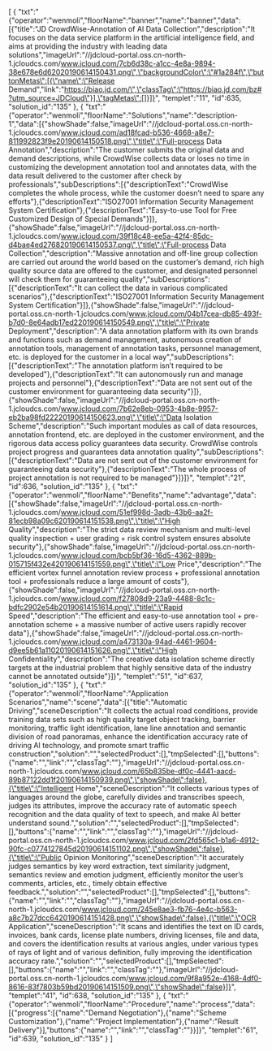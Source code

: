 [
	{
		"txt":"{\"operator\":\"wenmoli\",\"floorName\":\"banner\",\"name\":\"banner\",\"data\":[{\"title\":\"JD CrowdWise-Annotation of AI Data Collection\",\"description\":\"It focuses on the data service platform in the artificial intelligence field, and aims at providing the industry with leading data solutions\",\"imageUrl\":\"//jdcloud-portal.oss.cn-north-1.jcloudcs.com/www.jcloud.com/7cb6d38c-a1cc-4e8a-9894-38e678e6d62020190614150431.png\",\"backgroundColor\":\"#1a284f\",\"buttonMetas\":[{\"name\":\"Release Demand\",\"link\":\"https://biao.jd.com/\",\"classTag\":\"https://biao.jd.com/bz#?utm_source=JDCloud\"}],\"tagMetas\":[]}]}",
		"templet":"11",
		"id":635,
		"solution_id":"135"
	},
	{
		"txt":"{\"operator\":\"wenmoli\",\"floorName\":\"Solutions\",\"name\":\"description-1\",\"data\":[{\"showShade\":false,\"imageUrl\":\"//jdcloud-portal.oss.cn-north-1.jcloudcs.com/www.jcloud.com/ad18fcad-b536-4668-a8e7-811992823f9e20190614150518.png\",\"title\":\"Full-process Data Annotation\",\"description\":\"The customer submits the original data and demand descriptions, while CrowdWise collects data or loses no time in customizing the development annotation tool and annotates data, with the data result delivered to the customer after check by professionals\",\"subDescriptions\":[{\"descriptionText\":\"CrowdWise completes the whole process, while the customer doesn’t need to spare any efforts\"},{\"descriptionText\":\"ISO27001 Information Security Management System Certification\"},{\"descriptionText\":\"Easy-to-use Tool for Free Customized Design of Special Demands\"}]},{\"showShade\":false,\"imageUrl\":\"//jdcloud-portal.oss.cn-north-1.jcloudcs.com/www.jcloud.com/39f18c48-ee5a-42f4-85dc-d4bae4ed276820190614150537.png\",\"title\":\"Full-process Data Collection\",\"description\":\"Massive annotation and off-line group collection are carried out around the world based on the customer’s demand, rich high quality source data are offered to the customer, and designated personnel will check them for guaranteeing quality\",\"subDescriptions\":[{\"descriptionText\":\"It can collect the data in various complicated scenarios\"},{\"descriptionText\":\"ISO27001 Information Security Management System Certification\"}]},{\"showShade\":false,\"imageUrl\":\"//jdcloud-portal.oss.cn-north-1.jcloudcs.com/www.jcloud.com/04b17cea-db85-493f-b7d0-8e64adb17ed220190614150549.png\",\"title\":\"Private Deployment\",\"description\":\"A data annotation platform with its own brands and functions such as demand management, autonomous creation of annotation tools, management of annotation tasks, personnel management, etc. is deployed for the customer in a local way\",\"subDescriptions\":[{\"descriptionText\":\"The annotation platform isn’t required to be developed\"},{\"descriptionText\":\"It can autonomously run and manage projects and personnel\"},{\"descriptionText\":\"Data are not sent out of the customer environment for guaranteeing data security\"}]},{\"showShade\":false,\"imageUrl\":\"//jdcloud-portal.oss.cn-north-1.jcloudcs.com/www.jcloud.com/7b62e8eb-0953-4b8e-9957-eb2ba98fd22220190614150623.png\",\"title\":\"Data Isolation Scheme\",\"description\":\"Such important modules as call of data resources, annotation frontend, etc. are deployed in the customer environment, and the rigorous data access policy guarantees data security. CrowdWise controls project progress and guarantees data annotation quality\",\"subDescriptions\":[{\"descriptionText\":\"Data are not sent out of the customer environment for guaranteeing data security\"},{\"descriptionText\":\"The whole process of project annotation is not required to be managed\"}]}]}",
		"templet":"21",
		"id":636,
		"solution_id":"135"
	},
	{
		"txt":"{\"operator\":\"wenmoli\",\"floorName\":\"Benefits\",\"name\":\"advantage\",\"data\":[{\"showShade\":false,\"imageUrl\":\"//jdcloud-portal.oss.cn-north-1.jcloudcs.com/www.jcloud.com/51ef998d-3adb-43b6-aa2f-81ecb98a09c620190614151538.png\",\"title\":\"High Quality\",\"description\":\"The strict data review mechanism and multi-level quality inspection + user grading + risk control system ensures absolute security\"},{\"showShade\":false,\"imageUrl\":\"//jdcloud-portal.oss.cn-north-1.jcloudcs.com/www.jcloud.com/bcb5bf36-16d5-4362-889b-015715f432e420190614151559.png\",\"title\":\"Low Price\",\"description\":\"The efficient vortex funnel annotation review process + professional annotation tool + professionals reduce a large amount of costs\"},{\"showShade\":false,\"imageUrl\":\"//jdcloud-portal.oss.cn-north-1.jcloudcs.com/www.jcloud.com/f27808d9-23a9-4488-8c1c-bdfc2902e54b20190614151614.png\",\"title\":\"Rapid Speed\",\"description\":\"The efficient and easy-to-use annotation tool + pre-annotation scheme + a massive number of active users rapidly recover data\"},{\"showShade\":false,\"imageUrl\":\"//jdcloud-portal.oss.cn-north-1.jcloudcs.com/www.jcloud.com/a473130a-94ad-4461-9604-d9ee5b61a11020190614151626.png\",\"title\":\"High Confidentiality\",\"description\":\"The creative data isolation scheme directly targets at the industrial problem that highly sensitive data of the industry cannot be annotated outside\"}]}",
		"templet":"51",
		"id":637,
		"solution_id":"135"
	},
	{
		"txt":"{\"operator\":\"wenmoli\",\"floorName\":\"Application Scenarios\",\"name\":\"scene\",\"data\":[{\"title\":\"Automatic Driving\",\"sceneDescription\":\"It collects the actual road conditions, provide training data sets such as high quality target object tracking, barrier monitoring, traffic light identification, lane line annotation and semantic division of road panoramas, enhance the identification accuracy rate of driving AI technology, and promote smart traffic construction\",\"solution\":\"\",\"selectedProduct\":[],\"tmpSelected\":[],\"buttons\":{\"name\":\"\",\"link\":\"\",\"classTag\":\"\"},\"imageUrl\":\"//jdcloud-portal.oss.cn-north-1.jcloudcs.com/www.jcloud.com/65b835be-df0c-4441-aacd-89b87122dd1f20190614150939.png\",\"showShade\":false},{\"title\":\"Intelligent Home\",\"sceneDescription\":\"It collects various types of languages around the globe, carefully divides and transcribes speech, judges its attributes, improve the accuracy rate of automatic speech recognition and the data quality of text to speech, and make AI better understand sound.\",\"solution\":\"\",\"selectedProduct\":[],\"tmpSelected\":[],\"buttons\":{\"name\":\"\",\"link\":\"\",\"classTag\":\"\"},\"imageUrl\":\"//jdcloud-portal.oss.cn-north-1.jcloudcs.com/www.jcloud.com/2fd565c1-b1a6-4912-90fc-c0774127845d20190614151102.png\",\"showShade\":false},{\"title\":\"Public Opinion Monitoring\",\"sceneDescription\":\"It accurately judges semantics by key word extraction, text similarity judgment, semantics review and emotion judgment, efficiently monitor the user’s comments, articles, etc., timely obtain effective feedback.\",\"solution\":\"\",\"selectedProduct\":[],\"tmpSelected\":[],\"buttons\":{\"name\":\"\",\"link\":\"\",\"classTag\":\"\"},\"imageUrl\":\"//jdcloud-portal.oss.cn-north-1.jcloudcs.com/www.jcloud.com/245e8ae3-fb76-4e4c-b563-a8c7b27dcc6420190614151428.png\",\"showShade\":false},{\"title\":\"OCR Application\",\"sceneDescription\":\"It scans and identifies the text on ID cards, invoices, bank cards, license plate numbers, driving licenses, file and data, and covers the identification results at various angles, under various types of rays of light and of various definition, fully improving the identification accuracy rate.\",\"solution\":\"\",\"selectedProduct\":[],\"tmpSelected\":[],\"buttons\":{\"name\":\"\",\"link\":\"\",\"classTag\":\"\"},\"imageUrl\":\"//jdcloud-portal.oss.cn-north-1.jcloudcs.com/www.jcloud.com/9f8a952e-4168-4df0-8616-83f7803b59bd20190614151509.png\",\"showShade\":false}]}",
		"templet":"41",
		"id":638,
		"solution_id":"135"
	},
	{
		"txt":"{\"operator\":\"wenmoli\",\"floorName\":\"Procedure\",\"name\":\"process\",\"data\":[{\"progress\":[{\"name\":\"Demand Negotiation\"},{\"name\":\"Scheme Customization\"},{\"name\":\"Project Implementation\"},{\"name\":\"Result Delivery\"}],\"buttons\":{\"name\":\"\",\"link\":\"\",\"classTag\":\"\"}}]}",
		"templet":"61",
		"id":639,
		"solution_id":"135"
	}
]